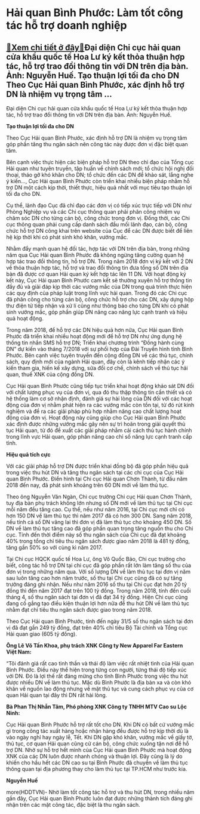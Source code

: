 Hải quan Bình Phước: Làm tốt công tác hỗ trợ doanh nghiệp
=========================================================

[:gift:Xem chi tiết ở đây:gift:](https://hddtvn.com/hai-quan-binh-phuoc-lam-tot-cong-tac-ho-tro-doanh-nghiep/)Đại diện Chi cục hải quan cửa khẩu quốc tế Hoa Lư ký kết thỏa thuận hợp tác, hỗ trợ trao đổi thông tin với DN trên địa bàn. Ảnh: Nguyễn Huế. Tạo thuận lợi tối đa cho DN Theo Cục Hải quan Bình Phước, xác định hỗ trợ DN là nhiệm vụ trọng tâm …
-------------------------------------------------------------------------------------------------------------------------------------------------------------------------------------------------------------------------------------------------







 






 Đại diện Chi cục hải quan cửa khẩu quốc tế Hoa Lư ký kết thỏa thuận hợp tác, hỗ trợ trao đổi thông tin với DN trên địa bàn. Ảnh: Nguyễn Huế. 


**Tạo thuận lợi tối đa cho DN**


Theo Cục Hải quan Bình Phước, xác định hỗ trợ DN là nhiệm vụ trọng tâm góp phần tăng thu ngân sách nên công tác này được đơn vị đặc biệt quan tâm. 


Bên cạnh việc thực hiện các biện pháp hỗ trợ DN theo chỉ đạo của Tổng cục Hải quan như tuyên truyền, tập huấn về chính sách mới; tổ chức hội nghị đối thoại, tháo gỡ khó khăn cho DN; tổ chức đến các DN để khảo sát, lắng nghe ý kiến…, Cục Hải quan Bình Phước còn triển khai nhiều biện pháp nhằm hỗ trợ DN một cách kịp thời, thiết thực, hiệu quả nhất với mục tiêu tạo thuận lợi tối đa cho DN. 


Cụ thể, lãnh đạo Cục đã chỉ đạo các đơn vị có tiếp xúc trực tiếp với DN như Phòng Nghiệp vụ và các Chi cục thông quan phải phân công nhiệm vụ chăm sóc DN cho từng cán bộ, công chức trong đơn vị. Đồng thời, các Chi cục thông quan phải cung cấp danh sách đầu mối lãnh đạo, cán bộ, công chức hỗ trợ DN công khai trên website của Cục để các DN được biết để liên hệ kịp thời khi có phát sinh khó khăn, vướng mắc. 


Nhằm đẩy mạnh quan hệ đối tác, hợp tác với DN trên địa bàn, trong những năm qua Cục Hải quan Bình Phước đã không ngừng tăng cường quan hệ hợp tác trao đổi thông tin, hỗ trợ DN. Trong năm 2018 đơn vị ký kết với 2 DN về thỏa thuận hợp tác, hỗ trợ và trao đổi thông tin đưa tổng số DN trên địa bàn đã được cơ quan Hải quan ký kết hợp tác lên 11 DN. Với hoạt động ký kết này, Cục Hải quan Bình Phước cam kết sẽ thường xuyên hỗ trợ thông tin đầy đủ và giải đáp kịp thời các vướng mắc của DN trong quá trình thực hiện các quy định của pháp luật trong lĩnh vực hải quan. Trong đó các Chi cục đã phân công cho từng cán bộ, công chức hỗ trợ cho các DN, xây dựng hộp thư điện tử tiếp nhận và xử lí cũng như thông báo cho từng DN khi có phát sinh vướng mắc, góp phần giúp DN nâng cao năng lực cạnh tranh và hiệu quả hoạt động.


Trong năm 2018, để hỗ trợ các DN hiệu quả hơn nữa, Cục Hải quan Bình Phước đã triển khai nhiều hoạt động mới để hỗ trợ DN như ứng dụng hệ thống tin nhắn SMS hỗ trợ DN; Triển khai chương trình “Đồng hành cùng DN” dự kiến vào tháng 7/2018 với sự phối hợp của Đài Truyền hình tỉnh Bình Phước. Bên cạnh việc tuyên truyền đến cộng đồng DN về các thủ tục, chính sách, quy định mới của ngành Hải quan, đây còn là kênh tiếp nhận các ý kiến tham gia, hiến kế xây dựng, sửa đổi cơ chế, chính sách về thủ tục hải quan, thuế XNK của cộng đồng DN. 


Cục Hải quan Bình Phước cũng tiếp tục triển khai hoạt động khảo sát DN đối với chất lượng phục vụ của đơn vị, qua đó thu thập thông tin cần thiết và có hệ thống làm cơ sở nhận định, đánh giá sự hài lòng của DN đối với các hoạt động của đơn vị nhằm phát hiện ra các vướng mắc còn tồn tại, từ đó rút kinh nghiệm và đề ra các giải pháp phù hợp nhằm nâng cao chất lượng hoạt động của đơn vị. Hoạt động này cũng giúp cho Cục Hải quan Bình Phước xác định được những vướng mắc gây nên sự trì hoãn trong giải quyết thủ tục Hải quan, từ đó đề xuất các giải pháp nhằm cải cách thủ tục hành chính trong lĩnh vực Hải quan, góp phần nâng cao chỉ số năng lực cạnh tranh cấp tỉnh. 


**Hiệu quả tích cực**


Với các giải pháp hỗ trợ DN được triển khai đồng bộ đã góp phần hiệu quả trong việc thu hút DN và tăng thu ngân sách tại các chi cục của Cục Hải quan Bình Phước. Điển hình tại Chi cục Hải quan Chơn Thành, từ đầu năm 2018 đến nay, đã phát sinh khoảng trên 60 DN mới về làm thủ tục. 


Theo ông Nguyễn Văn Ngàn, Chi cục trưởng Chi cục Hải quan Chơn Thành, tuy địa bàn phụ trách không lớn nhưng số DN mới về làm thủ tục tại Chi cục mỗi năm đều tăng cao. Cụ thể, nếu như năm 2016, tại Chi cục mới chỉ có hơn 150 DN về làm thủ tục thì năm 2017 đã có hơn 300 DN. Sang năm 2018, nếu tính cả số DN vãng lai thì đơn vị đã làm thủ tục cho khoảng 450 DN. Số DN về làm thủ tục tăng cao đã góp phần quan trọng tăng nguồn thu cho Chi cục. Tính đến thời điểm này số thu ngân sách của Chi cục đã đạt khoảng 40% trong tổng chỉ tiêu thu ngân sách được giao năm 2018 là 481 tỷ đồng, tăng gần 50% so với cùng kì năm 2017.


Tại Chi cục HQCK quốc tế Hoa Lư, ông Võ Quốc Bảo, Chi cục trưởng cho biết, công tác hỗ trợ DN tại chi cục đã góp phần rất lớn làm tăng số thu của đơn vị trong những năm qua. Với số lượng DN về làm thủ tục tại đơn vị năm sau luôn tăng cao hơn năm trước, số thu tại Chi cục cũng đã có sự tăng trưởng đáng ghi nhận. Nếu như năm 2016 số thu tại Chi cục đạt hơn 20 tỷ đồng thì đến năm 2017 đạt trên 100 tỷ đồng. Trong năm 2018, tính đến cuối tháng 4, số thu ngân sách tại đơn vị đã đạt 34 tỷ đồng. Hiện Chi cục cũng đang cố gắng tạo điều kiện thuận lợi hơn nữa để thu hút DN về làm thủ tục nhằm đạt chỉ tiêu thu ngân sách được giao trong năm 2018.


Theo Cục Hải quan Bình Phước, tính đến ngày 31/5 số thu ngân sách tại đơn vị đã đạt gần 249 tỷ đồng, đạt trên 40% chỉ tiêu Bộ Tài chính và Tổng cục Hải quan giao (605 tỷ đồng).







**Ông Lê Võ Tấn Khoa, phụ trách XNK Công ty New Apparel Far Eastern Việt Nam:** 


“Tôi đánh giá rất cao tinh thần và thái độ làm việc rất nhiệt tình của Hải quan Bình Phước. Điều này thể hiện trong từng con người, từng thái độ tiếp xúc với DN. Đó là lợi thế rất đáng mừng cho tỉnh Bình Phước trong việc thu hút được nhiều DN về làm thủ tục. Mặc dù Bình Phước là địa bàn xa và còn khó khăn về nguồn lao động nhưng về mặt thủ tục và cung cách phục vụ của cơ quan Hải quan tại đây thì DN rất hài lòng. 


**Bà Phan Thị Nhẫn Tâm, Phó phòng XNK Công ty TNHH MTV Cao su Lộc Ninh:** 


Cục Hải quan Bình Phước hỗ trợ rất tốt cho DN. Khi DN có bất cứ vướng mắc gì trong công tác xuất hàng hoặc nhận hàng đều được hỗ trợ kịp thời dù là vào ngày nghỉ hay ngày lễ, Tết. Khi DN gặp khó khăn, vướng mắc về giấy tờ, thủ tục, cơ quan Hải quan cũng cử cán bộ, công chức xuống tận nơi để hỗ trợ DN. Nhờ sự hỗ trợ hết mình của Cục Hải quan Bình Phước mà hoạt động XNK của các DN luôn được nhanh chóng và thuận lợi. Đây cũng là lý do khiến cho hầu hết các DN cao su tại Bình Phước đã chuyển về làm thủ tục thông quan tại địa phương thay cho làm thủ tục tại TP.HCM như trước kia. 












**Nguyễn Huế**



more(HDDTVN)- Nhờ làm tốt công tác hỗ trợ và thu hút DN, trong nhiều năm gần đây, Cục Hải quan Bình Phước luôn đạt được những thành tích đáng ghi nhận trên các mặt công tác, đặc biệt là thu ngân sách.

